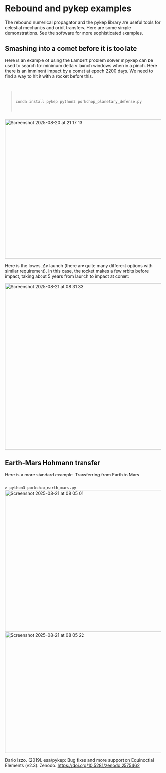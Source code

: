 # Rebound and pykep examples

The rebound numerical propagator and the pykep library are useful tools for celestial mechanics and orbit transfers. Here are some simple demonstrations. See the software for more sophisticated examples.

## Smashing into a comet before it is too late

Here is an example of using the Lambert problem solver in pykep can be used to search for minimum delta v launch windows when in a pinch. Here there is an imminent impact by a comet at epoch 2200 days. We need to find a way to hit it with a rocket before this.
<code>
> conda install pykep
> python3 porkchop_planetary_defense.py
</code>

<img width="577" height="449" alt="Screenshot 2025-08-20 at 21 17 13" src="https://github.com/user-attachments/assets/9f54b41d-32c6-452c-b34f-d4eafca95dfc" />

Here is the lowest $\Delta v$ launch (there are quite many different options with similar requirement). In this case, the rocket makes a few orbits before impact, taking about 5 years from launch to impact at comet:

<img width="534" height="537" alt="Screenshot 2025-08-21 at 08 31 33" src="https://github.com/user-attachments/assets/36c390d3-0e43-4238-8cb3-56c9bc4391b9" />

## Earth-Mars Hohmann transfer

Here is a more standard example. Transferring from Earth to Mars. 

<code>
> python3 porkchop_earth_mars.py
</code>

<img width="605" height="457" alt="Screenshot 2025-08-21 at 08 05 01" src="https://github.com/user-attachments/assets/32448649-4677-42c8-a3e2-6ad3cb8a6f77" />

<img width="1305" height="391" alt="Screenshot 2025-08-21 at 08 05 22" src="https://github.com/user-attachments/assets/7891c92e-ab63-4a61-8b2a-eb1d3e4fea00" />


Dario Izzo. (2019). esa/pykep: Bug fixes and more support on Equinoctial Elements (v2.3). Zenodo. https://doi.org/10.5281/zenodo.2575462
